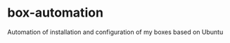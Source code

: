 box-automation
==============

Automation of installation and configuration of my boxes based on Ubuntu
